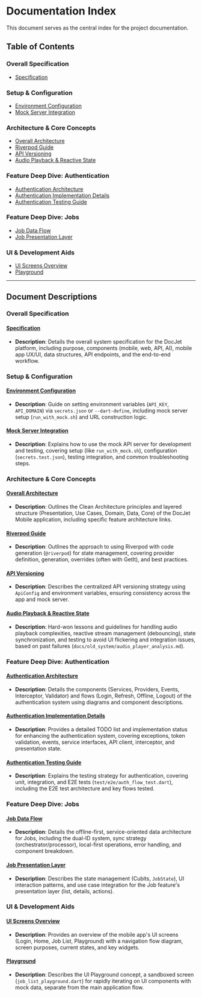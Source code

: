 # Documentation Index

This document serves as the central index for the project documentation.

## Table of Contents

### Overall Specification
*   [Specification](./project-specification.md)

### Setup & Configuration
*   [Environment Configuration](./setup-environment-config.md)
*   [Mock Server Integration](./setup-mock-server.md)

### Architecture & Core Concepts
*   [Overall Architecture](./architecture-overview.md)
*   [Riverpod Guide](./architecture-riverpod-guide.md)
*   [API Versioning](./architecture-api-versioning.md)
*   [Audio Playback & Reactive State](./architecture-audio-reactive-guide.md)

### Feature Deep Dive: Authentication
*   [Authentication Architecture](./feature-auth-architecture.md)
*   [Authentication Implementation Details](./feature-auth-implementation.md)
*   [Authentication Testing Guide](./feature-auth-testing.md)

### Feature Deep Dive: Jobs
*   [Job Data Flow](./feature-job-dataflow.md)
*   [Job Presentation Layer](./feature-job-presentation.md)

### UI & Development Aids
*   [UI Screens Overview](./ui-screens-overview.md)
*   [Playground](./dev-ui-playground.md)

---

## Document Descriptions

### Overall Specification
#### [Specification](./project-specification.md)
*   **Description**: Details the overall system specification for the DocJet platform, including purpose, components (mobile, web, API, AI), mobile app UX/UI, data structures, API endpoints, and the end-to-end workflow.

### Setup & Configuration
#### [Environment Configuration](./setup-environment-config.md)
*   **Description**: Guide on setting environment variables (`API_KEY`, `API_DOMAIN`) via `secrets.json` or `--dart-define`, including mock server setup (`run_with_mock.sh`) and URL construction logic.

#### [Mock Server Integration](./setup-mock-server.md)
*   **Description**: Explains how to use the mock API server for development and testing, covering setup (like `run_with_mock.sh`), configuration (`secrets.test.json`), testing integration, and common troubleshooting steps.

### Architecture & Core Concepts
#### [Overall Architecture](./architecture-overview.md)
*   **Description**: Outlines the Clean Architecture principles and layered structure (Presentation, Use Cases, Domain, Data, Core) of the DocJet Mobile application, including specific feature architecture links.

#### [Riverpod Guide](./architecture-riverpod-guide.md)
*   **Description**: Outlines the approach to using Riverpod with code generation (`@riverpod`) for state management, covering provider definition, generation, overrides (often with GetIt), and best practices.

#### [API Versioning](./architecture-api-versioning.md)
*   **Description**: Describes the centralized API versioning strategy using `ApiConfig` and environment variables, ensuring consistency across the app and mock server.

#### [Audio Playback & Reactive State](./architecture-audio-reactive-guide.md)
*   **Description**: Hard-won lessons and guidelines for handling audio playback complexities, reactive stream management (debouncing), state synchronization, and testing to avoid UI flickering and integration issues, based on past failures (`docs/old_system/audio_player_analysis.md`).

### Feature Deep Dive: Authentication
#### [Authentication Architecture](./feature-auth-architecture.md)
*   **Description**: Details the components (Services, Providers, Events, Interceptor, Validator) and flows (Login, Refresh, Offline, Logout) of the authentication system using diagrams and component descriptions.

#### [Authentication Implementation Details](./feature-auth-implementation.md)
*   **Description**: Provides a detailed TODO list and implementation status for enhancing the authentication system, covering exceptions, token validation, events, service interfaces, API client, interceptor, and presentation state.

#### [Authentication Testing Guide](./feature-auth-testing.md)
*   **Description**: Explains the testing strategy for authentication, covering unit, integration, and E2E tests (`test/e2e/auth_flow_test.dart`), including the E2E test architecture and key flows tested.

### Feature Deep Dive: Jobs
#### [Job Data Flow](./feature-job-dataflow.md)
*   **Description**: Details the offline-first, service-oriented data architecture for Jobs, including the dual-ID system, sync strategy (orchestrator/processor), local-first operations, error handling, and component breakdown.

#### [Job Presentation Layer](./feature-job-presentation.md)
*   **Description**: Describes the state management (Cubits, `JobState`), UI interaction patterns, and use case integration for the Job feature's presentation layer (list, details, actions).

### UI & Development Aids
#### [UI Screens Overview](./ui-screens-overview.md)
*   **Description**: Provides an overview of the mobile app's UI screens (Login, Home, Job List, Playground) with a navigation flow diagram, screen purposes, current states, and key widgets.

#### [Playground](./dev-ui-playground.md)
*   **Description**: Describes the UI Playground concept, a sandboxed screen (`job_list_playground.dart`) for rapidly iterating on UI components with mock data, separate from the main application flow. 